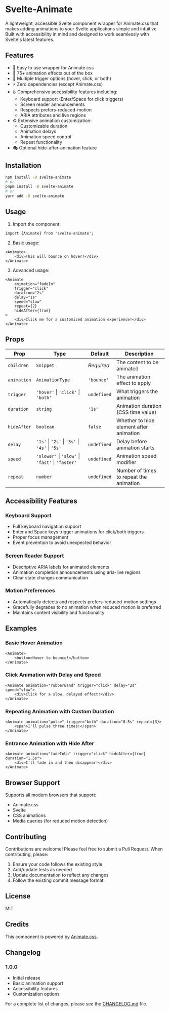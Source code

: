 # Svelte-Animate

A lightweight, accessible Svelte component wrapper for Animate.css that makes adding animations to your Svelte applications simple and intuitive. Built with accessibility in mind and designed to work seamlessly with Svelte's latest features.

## Features

- 🎯 Easy to use wrapper for Animate.css
- 🎨 75+ animation effects out of the box
- 🔄 Multiple trigger options (hover, click, or both)
- ⚡ Zero dependencies (except Animate.css)
- ♿ Comprehensive accessibility features including:
  - Keyboard support (Enter/Space for click triggers)
  - Screen reader announcements
  - Respects prefers-reduced-motion
  - ARIA attributes and live regions
- ⚙️ Extensive animation customization:
  - Customizable duration
  - Animation delays
  - Animation speed control
  - Repeat functionality
- 🎭 Optional hide-after-animation feature

## Installation

```bash
npm install -D svelte-animate
# or
pnpm install -D svelte-animate
# or
yarn add -D svelte-animate
```

## Usage

1. Import the component:

```svelte
import {Animate} from 'svelte-animate';
```

2. Basic usage:

```svelte
<Animate>
	<div>This will bounce on hover!</div>
</Animate>
```

3. Advanced usage:

```svelte
<Animate
	animation="fadeIn"
	trigger="click"
	duration="2s"
	delay="1s"
	speed="slow"
	repeat={2}
	hideAfter={true}
>
	<div>Click me for a customized animation experience!</div>
</Animate>
```

## Props

| Prop        | Type                                             | Default     | Description                             |
| ----------- | ------------------------------------------------ | ----------- | --------------------------------------- |
| `children`  | `Snippet`                                        | _Required_  | The content to be animated              |
| `animation` | `AnimationType`                                  | `'bounce'`  | The animation effect to apply           |
| `trigger`   | `'hover'` \| `'click'` \| `'both'`               | `undefined` | What triggers the animation             |
| `duration`  | `string`                                         | `'1s'`      | Animation duration (CSS time value)     |
| `hideAfter` | `boolean`                                        | `false`     | Whether to hide element after animation |
| `delay`     | `'1s'` \| `'2s'` \| `'3s'` \| `'4s'` \| `'5s'`   | `undefined` | Delay before animation starts           |
| `speed`     | `'slower'` \| `'slow'` \| `'fast'` \| `'faster'` | `undefined` | Animation speed modifier                |
| `repeat`    | `number`                                         | `undefined` | Number of times to repeat the animation |

## Accessibility Features

### Keyboard Support

- Full keyboard navigation support
- Enter and Space keys trigger animations for click/both triggers
- Proper focus management
- Event prevention to avoid unexpected behavior

### Screen Reader Support

- Descriptive ARIA labels for animated elements
- Animation completion announcements using aria-live regions
- Clear state changes communication

### Motion Preferences

- Automatically detects and respects prefers-reduced-motion settings
- Gracefully degrades to no animation when reduced motion is preferred
- Maintains content visibility and functionality

## Examples

### Basic Hover Animation

```svelte
<Animate>
	<button>Hover to bounce!</button>
</Animate>
```

### Click Animation with Delay and Speed

```svelte
<Animate animation="rubberBand" trigger="click" delay="2s" speed="slow">
	<div>Click for a slow, delayed effect!</div>
</Animate>
```

### Repeating Animation with Custom Duration

```svelte
<Animate animation="pulse" trigger="both" duration="0.5s" repeat={3}>
	<span>I'll pulse three times!</span>
</Animate>
```

### Entrance Animation with Hide After

```svelte
<Animate animation="fadeInUp" trigger="click" hideAfter={true} duration="1.5s">
	<div>I'll fade in and then disappear!</div>
</Animate>
```

## Browser Support

Supports all modern browsers that support:

- Animate.css
- Svelte
- CSS animations
- Media queries (for reduced motion detection)

## Contributing

Contributions are welcome! Please feel free to submit a Pull Request. When contributing, please:

1. Ensure your code follows the existing style
2. Add/update tests as needed
3. Update documentation to reflect any changes
4. Follow the existing commit message format

## License

MIT

## Credits

This component is powered by [Animate.css](https://animate.style/).

## Changelog

### 1.0.0

- Initial release
- Basic animation support
- Accessibility features
- Customization options

For a complete list of changes, please see the [CHANGELOG.md](./CHANGELOG.md) file.
